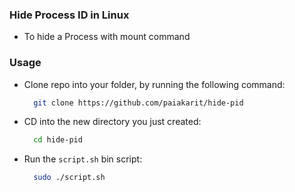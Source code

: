 ### Hide Process ID in Linux
- To hide a Process with mount command

### Usage
- Clone repo into your folder, by running the following command:
  ```bash
    git clone https://github.com/paiakarit/hide-pid
  ```

- CD into the new directory you just created:
  ```bash
    cd hide-pid
  ```
- Run the `script.sh` bin script:
  ```bash
    sudo ./script.sh
  ```
